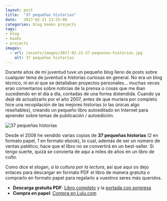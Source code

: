 ```yaml
---
layout: post
title:  "37 pequeñas historias"
date:   2017-02-21 13:55:00
categories: blog books projects
tags:
- blog
- books
- projects
images:
  - url: /assets/images/2017-02-21-37-pequenas-historias.jpg
    alt: 37 pequeñas historias
---
```


Durante años de mi juventud tuve un pequeño blog lleno de posts sobre cualquier tema de juventud e historias curiosas en general. No era un blog técnico, ni en el que se detallaban proyectos personales... muchas veces eran comentarios sobre noticias de la prensa o cosas que me iban sucediendo en el día a día, contadas de una forma distendida. Cuando ya dejé de actualizarlo por el año 2007, antes de que muriera por completo hice una recopilación de las mejores historias (o las únicas algo reseñables), creando un pequeño libro autoeditado en Internet para aprender sobre temas de publicación / autoedición.

![37 pequeñas historias]({{site.url}}/assets/images/2017-02-21-37-pequenas-historias.jpg)

Desde el 2008 he vendido varias copias de **37 pequeñas historias** (2 en formato papel, 1 en formato ebook), lo cual, además de ser un número de ventas patético, hace que el libro no se convertirá en un best-seller. Si tengo suerte, quizá se convierta de aquí a miles de años en un libro de culto. 

Como dice el slogan, _a la cultura por la lectura_, así que aquí os dejo enlaces para descargar en formato PDF el libro de manera gratuita o comprarlo en formato papel para regalarlo a vuestros seres más queridos.

* **Descarga gratuita PDF**: [Libro completo]({{site.url}}/assets/files/20170221-37-pequenas-historias.pdf) y la [portada con sorpresa]({{site.url}}/assets/files/20170221-37-pequenas-historias-portada.pdf)
* **Compra en papel**: [Compra en Lulu.com](http://www.lulu.com/shop/jorge-casas-ca%C3%B1ada/37-peque%C3%B1as-historias/paperback/product-2866076.html)


